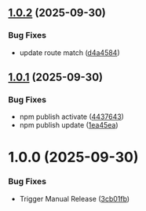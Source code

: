 ## [1.0.2](https://github.com/easingthemes/mocker/compare/v1.0.1...v1.0.2) (2025-09-30)


### Bug Fixes

* update route match ([d4a4584](https://github.com/easingthemes/mocker/commit/d4a45848229a96e6850b4fec8c3f42a721591450))

## [1.0.1](https://github.com/easingthemes/mocker/compare/v1.0.0...v1.0.1) (2025-09-30)


### Bug Fixes

* npm publish activate ([4437643](https://github.com/easingthemes/mocker/commit/44376437f635a6cbbc566ea8df212c0aea1d6b20))
* npm publish update ([1ea45ea](https://github.com/easingthemes/mocker/commit/1ea45ea8d03f2ceb4a9e58c884e3bbcff9a017df))

# 1.0.0 (2025-09-30)


### Bug Fixes

* Trigger Manual Release ([3cb01fb](https://github.com/easingthemes/mocker/commit/3cb01fba31b680d9f05e4de0674628ce42f71590))
